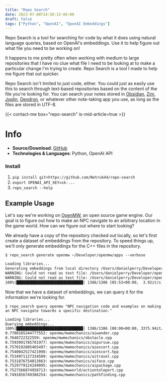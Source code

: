 ```yaml
---
title: "Repo Search"
date: 2023-07-08T14:58:13-04:00
draft: false
tags: ["Python", "OpenAI", "OpenAI Embeddings"]
---
```


Repo Search is a tool for searching for code by what it does using natural language queries, based on OpenAI's embeddings. Use it to help figure out what file you need to be working on!

It happens to me pretty often when working with medium to large repositories that I have no clue what file I need to be looking at to make a particular change I'm trying to create. Repo Search is a tool I made to help me figure that out quicker.

Repo Search isn't limited to just code, either. You could just as easily use this to search through text-based repositories based on the content of the file you're looking for. You can search your notes stored in [Obsidian](https://obsidian.md/), [Zim](https://zim-wiki.org/), [Joplin](https://joplinapp.org/), [Dendron](https://www.dendron.so/), or whatever other note-taking app you use, as long as the files are stored in UTF-8.


{{< contact-me box="repo-search" is-mid-article=true >}}

# Info
* **Source/Download**: [GitHub](https://github.com/Netruk44/repo-search)
* **Technologies & Languages**: Python, OpenAI API

### Install
1. `pip install git+https://github.com/Netruk44/repo-search`
2. `export OPENAI_API_KEY=sk-...`
3. `repo_search --help`

## Example Usage

Let's say we're working on [OpenMW](https://gitlab.com/OpenMW/openmw), an open source game engine. Our goal is to figure out how to make an NPC navigate to an arbitrary location in the game world. How can we figure out where to start looking?

We already have a copy of the repository checked out locally, so let's first create a dataset of embeddings from the repository. To speed things up, we'll only generate embeddings for the C++ files in the repository.

```
$ repo_search generate openmw ~/Developer/openmw/apps --verbose
```

```txt
Loading libraries...
Generating embeddings from local directory /Users/danielperry/Developer/openmw/apps for openmw...
WARNING: Could not read as text file: /Users/danielperry/Developer/openmw/apps/openmw_test_suite/toutf8/data/french-win1252.txt
WARNING: Could not read as text file: /Users/danielperry/Developer/openmw/apps/openmw_test_suite/toutf8/data/russian-win1251.txt
100%|██████████████████████████████| 1386/1386 [05:53<00:00,  3.92it/s]
```

Now that we have a dataset of embeddings, we can query it for the information we're looking for.

```
$ repo_search query openmw "NPC navigation code and examples on making an NPC navigate towards a specific destination."
```

```txt
Loading libraries...
Querying embeddings...
100%|██████████████████████████████| 1386/1386 [00:00<00:00, 3375.94it/s]
0.7708185244777552: openmw/mwmechanics/aiwander.cpp
0.7648722322559: openmw/mwmechanics/obstacle.cpp
0.7593991785701977: openmw/mwmechanics/aipursue.cpp
0.7570192805465497: openmw/mwmechanics/aiescort.cpp
0.7540042527421098: openmw/mwmechanics/aiescort.hpp
0.7534971127334509: openmw/mwmechanics/aitravel.cpp
0.7531876754013663: openmw/mwmechanics/aiface.cpp
0.7529779124249095: openmw/mwmechanics/aipackage.cpp
0.7527566874958713: openmw/mwworld/actionteleport.cpp
0.7491856749386254: openmw/mwmechanics/pathfinding.cpp
```